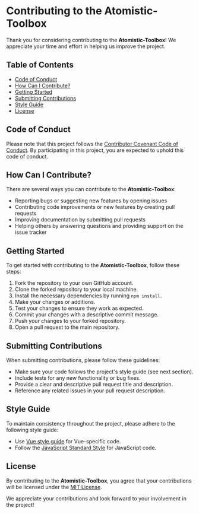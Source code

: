 # Contributing to the Atomistic-Toolbox

Thank you for considering contributing to the **Atomistic-Toolbox**! We appreciate your time and effort in helping us improve the project.

## Table of Contents

- [Code of Conduct](#code-of-conduct)
- [How Can I Contribute?](#how-can-i-contribute)
- [Getting Started](#getting-started)
- [Submitting Contributions](#submitting-contributions)
- [Style Guide](#style-guide)
- [License](#license)

## Code of Conduct

Please note that this project follows the [Contributor Covenant Code of Conduct](https://www.contributor-covenant.org/version/2/0/code_of_conduct/). By participating in this project, you are expected to uphold this code of conduct.

## How Can I Contribute?

There are several ways you can contribute to the **Atomistic-Toolbox**:

- Reporting bugs or suggesting new features by opening issues
- Contributing code improvements or new features by creating pull requests
- Improving documentation by submitting pull requests
- Helping others by answering questions and providing support on the issue tracker

## Getting Started

To get started with contributing to the **Atomistic-Toolbox**, follow these steps:

1. Fork the repository to your own GitHub account.
2. Clone the forked repository to your local machine.
3. Install the necessary dependencies by running `npm install`.
4. Make your changes or additions.
5. Test your changes to ensure they work as expected.
6. Commit your changes with a descriptive commit message.
7. Push your changes to your forked repository.
8. Open a pull request to the main repository.

## Submitting Contributions

When submitting contributions, please follow these guidelines:

- Make sure your code follows the project's style guide (see next section).
- Include tests for any new functionality or bug fixes.
- Provide a clear and descriptive pull request title and description.
- Reference any related issues in your pull request description.

## Style Guide

To maintain consistency throughout the project, please adhere to the following style guide:

- Use [Vue style guide](https://vuejs.org/guide/introduction.html) for Vue-specific code.
- Follow the [JavaScript Standard Style](https://standardjs.com/) for JavaScript code.

## License

By contributing to the **Atomistic-Toolbox**, you agree that your contributions will be licensed under the [MIT License](https://opensource.org/licenses/MIT).

We appreciate your contributions and look forward to your involvement in the project!
